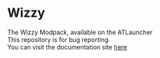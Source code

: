 # Wizzy
The Wizzy Modpack, available on the ATLauncher  
This repository is for bug reporting.   
You can visit the documentation site [here](https://wizzymodpack.github.io/)
